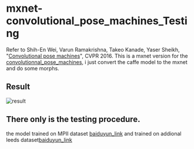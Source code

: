 # mxnet-convolutional_pose_machines_Testing
Refer to Shih-En Wei, Varun Ramakrishna, Takeo Kanade, Yaser Sheikh, "[Convolutional pose machines](http://arxiv.org/abs/1602.00134)", CVPR 2016.
This is a mxnet version for the [convolutionnal_pose_machines](https://github.com/shihenw/convolutional-pose-machines-release), 
i just convert the caffe model to the mxnet and do some morphs.
## Result
![result](https://github.com/li-haoran/mxnet-convolutional_pose_machines_Testing/blob/master/test.png)
## There only is the testing procedure.
the model trained on MPII dataset [baiduyun_link](http://pan.baidu.com/s/1clHjBK)
and trained on addional leeds dataset[baiduyun_link](http://pan.baidu.com/s/1pLRUej5)

